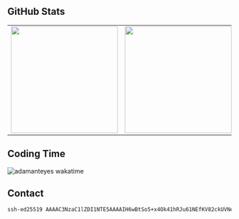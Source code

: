 ## GitHub Stats

<table><tr><td>
<img height=240 align="center" src="https://github-readme-stats.vercel.app/api?username=adamanteye&show_icons=true&theme=catppuccin_latte&show=reviews,prs_merged,prs_merged_percentage" />
</td><td>
<img height=240 align="center" src="https://github-readme-stats.vercel.app/api/top-langs?username=adamanteye&layout=compact&langs_count=8&card_width=320&theme=catppuccin_latte" />
</td></tr></table>

## Coding Time

![adamanteyes wakatime](https://github-readme-stats.vercel.app/api/wakatime?username=adamanteye&api_domain=wakatime.adamanteye.cc&theme=catppuccin_latte&custom_title=Wakapi+Stats+(Last+7+Days)&layout=compact)

## Contact

```txt
ssh-ed25519 AAAAC3NzaC1lZDI1NTE5AAAAIH6wBtSo5+x4Ok41hRJu61NEfKV82ckUVNeIahLLRR1j openpgp:0xCA339C30
```
